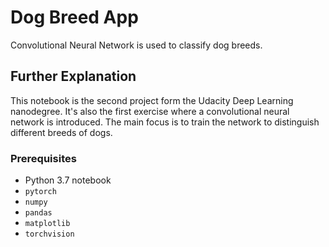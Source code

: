 # Dog Breed App
Convolutional Neural Network is used to classify dog breeds.

## Further Explanation
This notebook is the second project form the Udacity Deep Learning nanodegree. It's also the first exercise where a convolutional neural network is introduced. The main focus is to train the network to distinguish different breeds of dogs.

### Prerequisites
- Python 3.7 notebook 
- ```pytorch```
- ```numpy```
- ```pandas```
- ```matplotlib```
- ```torchvision```
